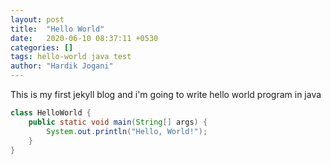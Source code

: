 ```yaml
---
layout: post
title:  "Hello World"
date:   2020-06-10 08:37:11 +0530
categories: []
tags: hello-world java test
author: "Hardik Jogani"
---
```


This is my first jekyll blog and i'm going to write hello world program in java
``` java
class HelloWorld {
    public static void main(String[] args) {
        System.out.println("Hello, World!"); 
    }
}
```
